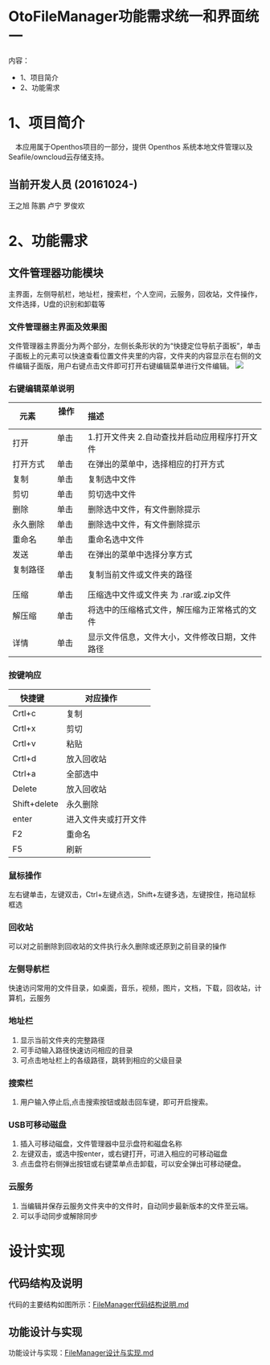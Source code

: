 # OtoFileManager功能需求统一和界面统一

内容：

* 1、项目简介
* 2、功能需求

# 1、项目简介
　本应用属于Openthos项目的一部分，提供 Openthos 系统本地文件管理以及Seafile/owncloud云存储支持。

## 当前开发人员 (20161024-)
  王之旭 陈鹏 卢宁 罗俊欢 
 
# 2、功能需求
## 文件管理器功能模块
主界面，左侧导航栏，地址栏，搜索栏，个人空间，云服务，回收站，文件操作，文件选择，U盘的识别和卸载等	
### 文件管理器主界面及效果图
文件管理器主界面分为两个部分，左侧长条形状的为“快捷定位导航子面板”，单击子面板上的元素可以快速查看位置文件夹里的内容，文件夹的内容显示在右侧的文件编辑子面版，用户右键点击文件即可打开右键编辑菜单进行文件编辑。
![](../master/pic/filemanager.png)

### 右键编辑菜单说明

| 元素     | 操作      | 描述      |
| ---- |-------    |:---------| 
| 打开      | 单击    | 1.打开文件夹 2.自动查找并启动应用程序打开文件     |
| 打开方式   | 单击    | 在弹出的菜单中，选择相应的打开方式 |
| 复制	      | 单击	| 复制选中文件     |
| 剪切       | 单击   | 剪切选中文件     |
| 删除	      | 单击  | 删除选中文件，有文件删除提示     |
| 永久删除	  | 单击  | 删除选中文件，有文件删除提示     |
| 重命名      | 单击   | 重命名选中文件     |
| 发送        | 单击   | 在弹出的菜单中选择分享方式 |
| 复制路径     | 单击   | 复制当前文件或文件夹的路径     |
| 压缩	     | 单击	  | 压缩选中文件或文件夹 为 .rar或.zip文件    |
| 解压缩     | 单击    | 将选中的压缩格式文件，解压缩为正常格式的文件 |
| 详情       | 单击   | 显示文件信息，文件大小，文件修改日期，文件路径     |

### 按键响应

| 快捷键     | 对应操作       |
| ----      |-------       |
| Crtl+c	      | 复制                   |
| Crtl+x		     | 剪切	                 |
| Crtl+v	       | 粘贴	                 |
| Crtl+d	       | 放入回收站	           |
| Ctrl+a         | 全部选中              |
| Delete		     | 放入回收站		         |
| Shift+delete   | 永久删除	              |
| enter          | 进入文件夹或打开文件     |
| F2	           | 重命名                 |
| F5	           | 刷新	                  |


### 鼠标操作
左右键单击，左键双击，Ctrl+左键点选，Shift+左键多选，左键按住，拖动鼠标框选
### 回收站
可以对之前删除到回收站的文件执行永久删除或还原到之前目录的操作
### 左侧导航栏
快速访问常用的文件目录，如桌面，音乐，视频，图片，文档，下载，回收站，计算机，云服务
### 地址栏

1. 显示当前文件夹的完整路径
2. 可手动输入路径快速访问相应的目录
3. 可点击地址栏上的各级路径，跳转到相应的父级目录
### 搜索栏

1. 用户输入停止后,点击搜索按钮或敲击回车键，即可开启搜索。

### USB可移动磁盘
1. 插入可移动磁盘，文件管理器中显示盘符和磁盘名称
2. 左键双击，或选中按enter，或右键打开，可进入相应的可移动磁盘
2. 点击盘符右侧弹出按钮或右键菜单点击卸载，可以安全弹出可移动硬盘。

### 云服务
1. 当编辑并保存云服务文件夹中的文件时，自动同步最新版本的文件至云端。
2. 可以手动同步或解除同步

# 设计实现
## 代码结构及说明
代码的主要结构如图所示：[FileManager代码结构说明.md](https://github.com/openthos/oto-filemanager-analysis/blob/master/doc/summary/FileManager%E4%BB%A3%E7%A0%81%E7%BB%93%E6%9E%84%E5%8F%8A%E8%AF%B4%E6%98%8E.md) <br />

## 功能设计与实现
功能设计与实现：[FileManager设计与实现.md](https://github.com/openthos/oto-filemanager-analysis/blob/master/doc/summary/FileManager%E8%AE%BE%E8%AE%A1%E4%B8%8E%E5%AE%9E%E7%8E%B0.md) <br />
 
